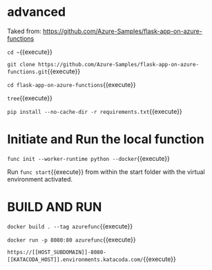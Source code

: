 #  advanced

Taked from:  https://github.com/Azure-Samples/flask-app-on-azure-functions


`cd ~`{{execute}}

`git clone https://github.com/Azure-Samples/flask-app-on-azure-functions.git`{{execute}}

`cd flask-app-on-azure-functions`{{execute}}

`tree`{{execute}}


`pip install --no-cache-dir -r requirements.txt`{{execute}}




# Initiate and  Run the local function

`func init --worker-runtime python --docker`{{execute}}

Run `func start`{{execute}} from within the start folder with the virtual environment activated.



# BUILD AND RUN


`docker build . --tag azurefunc`{{execute}}

`docker run -p 8080:80 azurefunc`{{execute}}

`https://[[HOST_SUBDOMAIN]]-8080-[[KATACODA_HOST]].environments.katacoda.com/`{{execute}}


